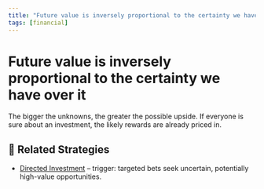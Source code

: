 ```yaml
---
title: "Future value is inversely proportional to the certainty we have over it"
tags: [financial]
---
```


# Future value is inversely proportional to the certainty we have over it

The bigger the unknowns, the greater the possible upside. If everyone is sure about an investment, the likely rewards are already priced in.

## 🔀 Related Strategies

- [Directed Investment](/strategies/attacking/directed-investment) – trigger: targeted bets seek uncertain, potentially high-value opportunities.

